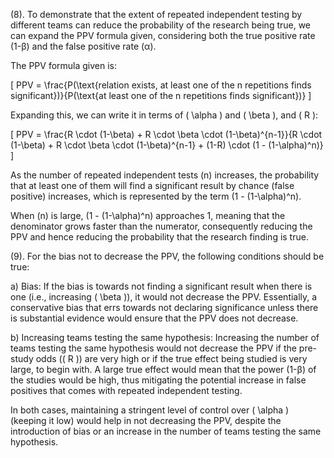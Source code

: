 (8).
To demonstrate that the extent of repeated independent testing by different teams can reduce the probability of the research being true, we can expand the PPV formula given, considering both the true positive rate (1-β) and the false positive rate (α).

The PPV formula given is:

\[
PPV = \frac{P(\text{relation exists, at least one of the n repetitions finds significant})}{P(\text{at least one of the n repetitions finds significant})}
\]

Expanding this, we can write it in terms of \( \alpha \) and \( \beta \), and \( R \):

\[
PPV = \frac{R \cdot (1-\beta) + R \cdot \beta \cdot (1-\beta)^{n-1}}{R \cdot (1-\beta) + R \cdot \beta \cdot (1-\beta)^{n-1} + (1-R) \cdot (1 - (1-\alpha)^n)}
\]

As the number of repeated independent tests (n) increases, the probability that at least one of them will find a significant result by chance (false positive) increases, which is represented by the term \(1 - (1-\alpha)^n\).

When \(n\) is large, \(1 - (1-\alpha)^n\) approaches 1, meaning that the denominator grows faster than the numerator, consequently reducing the PPV and hence reducing the probability that the research finding is true.

(9).
For the bias not to decrease the PPV, the following conditions should be true:

a) Bias: If the bias is towards not finding a significant result when there is one (i.e., increasing \( \beta \)), it would not decrease the PPV. Essentially, a conservative bias that errs towards not declaring significance unless there is substantial evidence would ensure that the PPV does not decrease.

b) Increasing teams testing the same hypothesis: Increasing the number of teams testing the same hypothesis would not decrease the PPV if the pre-study odds (\( R \)) are very high or if the true effect being studied is very large, to begin with. A large true effect would mean that the power (1-β) of the studies would be high, thus mitigating the potential increase in false positives that comes with repeated independent testing.

In both cases, maintaining a stringent level of control over \( \alpha \) (keeping it low) would help in not decreasing the PPV, despite the introduction of bias or an increase in the number of teams testing the same hypothesis.

